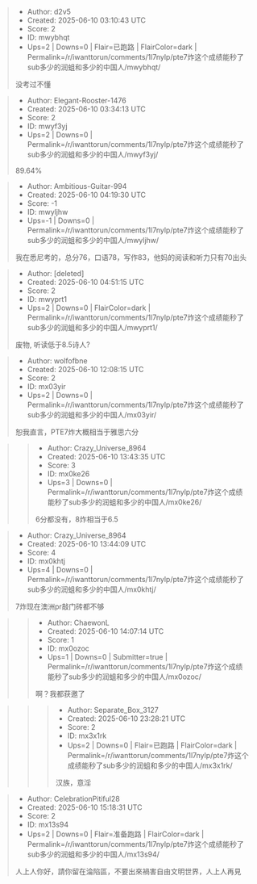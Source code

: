 > - Author: d2v5
> - Created: 2025-06-10 03:10:43 UTC
> - Score: 2
> - ID: mwybhqt
> - Ups=2 | Downs=0 | Flair=已跑路 | FlairColor=dark | Permalink=/r/iwanttorun/comments/1l7nylp/pte7炸这个成绩能秒了sub多少的润蛆和多少的中国人/mwybhqt/
>
> 没考过不懂

> - Author: Elegant-Rooster-1476
> - Created: 2025-06-10 03:34:13 UTC
> - Score: 2
> - ID: mwyf3yj
> - Ups=2 | Downs=0 | Permalink=/r/iwanttorun/comments/1l7nylp/pte7炸这个成绩能秒了sub多少的润蛆和多少的中国人/mwyf3yj/
>
> 89.64%

> - Author: Ambitious-Guitar-994
> - Created: 2025-06-10 04:19:30 UTC
> - Score: -1
> - ID: mwyljhw
> - Ups=-1 | Downs=0 | Permalink=/r/iwanttorun/comments/1l7nylp/pte7炸这个成绩能秒了sub多少的润蛆和多少的中国人/mwyljhw/
>
> 我在悉尼考的，总分76，口语78，写作83，他妈的阅读和听力只有70出头

> - Author: [deleted]
> - Created: 2025-06-10 04:51:15 UTC
> - Score: 2
> - ID: mwyprt1
> - Ups=2 | Downs=0 | FlairColor=dark | Permalink=/r/iwanttorun/comments/1l7nylp/pte7炸这个成绩能秒了sub多少的润蛆和多少的中国人/mwyprt1/
>
> 废物, 听读低于8.5诗人?

> - Author: wolfofbne
> - Created: 2025-06-10 12:08:15 UTC
> - Score: 2
> - ID: mx03yir
> - Ups=2 | Downs=0 | Permalink=/r/iwanttorun/comments/1l7nylp/pte7炸这个成绩能秒了sub多少的润蛆和多少的中国人/mx03yir/
>
> 恕我直言，PTE7炸大概相当于雅思六分

>> - Author: Crazy_Universe_8964
>> - Created: 2025-06-10 13:43:35 UTC
>> - Score: 3
>> - ID: mx0ke26
>> - Ups=3 | Downs=0 | Permalink=/r/iwanttorun/comments/1l7nylp/pte7炸这个成绩能秒了sub多少的润蛆和多少的中国人/mx0ke26/
>>
>> 6分都没有，8炸相当于6.5

> - Author: Crazy_Universe_8964
> - Created: 2025-06-10 13:44:09 UTC
> - Score: 4
> - ID: mx0khtj
> - Ups=4 | Downs=0 | Permalink=/r/iwanttorun/comments/1l7nylp/pte7炸这个成绩能秒了sub多少的润蛆和多少的中国人/mx0khtj/
>
> 7炸现在澳洲pr敲门砖都不够

>> - Author: ChaewonL
>> - Created: 2025-06-10 14:07:14 UTC
>> - Score: 1
>> - ID: mx0ozoc
>> - Ups=1 | Downs=0 | Submitter=true | Permalink=/r/iwanttorun/comments/1l7nylp/pte7炸这个成绩能秒了sub多少的润蛆和多少的中国人/mx0ozoc/
>>
>> 啊？我都获邀了

>>> - Author: Separate_Box_3127
>>> - Created: 2025-06-10 23:28:21 UTC
>>> - Score: 2
>>> - ID: mx3x1rk
>>> - Ups=2 | Downs=0 | Flair=已跑路 | FlairColor=dark | Permalink=/r/iwanttorun/comments/1l7nylp/pte7炸这个成绩能秒了sub多少的润蛆和多少的中国人/mx3x1rk/
>>>
>>> 汉族，意淫

> - Author: CelebrationPitiful28
> - Created: 2025-06-10 15:18:31 UTC
> - Score: 2
> - ID: mx13s94
> - Ups=2 | Downs=0 | Flair=准备跑路 | FlairColor=dark | Permalink=/r/iwanttorun/comments/1l7nylp/pte7炸这个成绩能秒了sub多少的润蛆和多少的中国人/mx13s94/
>
> 人上人你好，請你留在淪陷區，不要出來禍害自由文明世界，人上人再見
